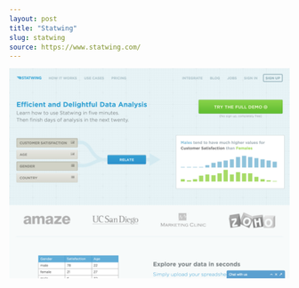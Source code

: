 ```yaml
---
layout: post
title: "Statwing"
slug: statwing
source: https://www.statwing.com/
---
```


<img src="/assets/img/screenshots/statwing.jpg">
